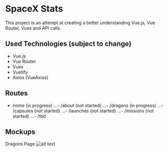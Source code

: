 # SpaceX Stats
This project is an attempt at creating a better understanding Vue.js, Vue Router, Vuex and API calls.  

## Used Technologies (subject to change)
- Vue.js
- Vue Router
- Vuex
- Vuetify
- Axios (VueAxios)

## Routes
- home (in progress)
...- /about (not started)
...- /dragons (in progress)
...- /capsules (not started)
...- /launches (not started)
...- /missions (not started)
...- /tbd

## Mockups

Dragons Page
![alt text](https://github.com/mhogeveen/spacex_stats/mockups/spacex_stats-dragons-page-mockup.png "Mockup Dragons Page")

